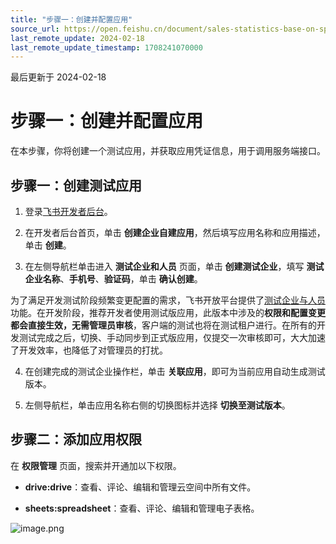 ```yaml
---
title: "步骤一：创建并配置应用"
source_url: https://open.feishu.cn/document/sales-statistics-base-on-spreadsheets/step-1-create-and-configure-an-app
last_remote_update: 2024-02-18
last_remote_update_timestamp: 1708241070000
---
```

最后更新于 2024-02-18

# 步骤一：创建并配置应用

在本步骤，你将创建一个测试应用，并获取应用凭证信息，用于调用服务端接口。

## 步骤一：创建测试应用

1. 登录[飞书开发者后台](https://open.feishu.cn/app)。

2. 在开发者后台首页，单击 **创建企业自建应用**，然后填写应用名称和应用描述，单击 **创建**。

3. 在左侧导航栏单击进入 **测试企业和人员** 页面，单击 **创建测试企业**，填写 **测试企业名称**、**手机号**、**验证码**，单击 **确认创建**。

为了满足开发测试阶段频繁变更配置的需求，飞书开放平台提供了[测试企业与人员](https://open.feishu.cn/document/home/introduction-to-custom-app-development/testing-enterprise-and-personnel-functions)功能。在开发阶段，推荐开发者使用测试版应用，此版本中涉及的**权限和配置变更都会直接生效，无需管理员审核**，客户端的测试也将在测试租户进行。在所有的开发测试完成之后，切换、手动同步到正式版应用，仅提交一次审核即可，大大加速了开发效率，也降低了对管理员的打扰。

4. 在创建完成的测试企业操作栏，单击 **关联应用**，即可为当前应用自动生成测试版本。

5. 左侧导航栏，单击应用名称右侧的切换图标并选择 **切换至测试版本**。

## 步骤二：添加应用权限

在 **权限管理** 页面，搜索并开通加以下权限。

- **drive:drive**：查看、评论、编辑和管理云空间中所有文件。

- **sheets:spreadsheet**：查看、评论、编辑和管理电子表格。

![image.png](https://sf3-cn.feishucdn.com/obj/open-platform-opendoc/fb274b60df7dcf7461c5f196399e5d0d_nUY7DcepAV.png?height=1198&lazyload=true&maxWidth=600&width=2276)
